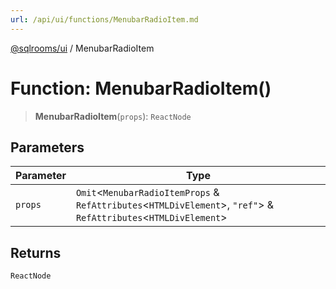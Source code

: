 ```yaml
---
url: /api/ui/functions/MenubarRadioItem.md
---
```

[@sqlrooms/ui](../index.md) / MenubarRadioItem

# Function: MenubarRadioItem()

> **MenubarRadioItem**(`props`): `ReactNode`

## Parameters

| Parameter | Type |
| ------ | ------ |
| `props` | `Omit`<`MenubarRadioItemProps` & `RefAttributes`<`HTMLDivElement`>, `"ref"`> & `RefAttributes`<`HTMLDivElement`> |

## Returns

`ReactNode`
